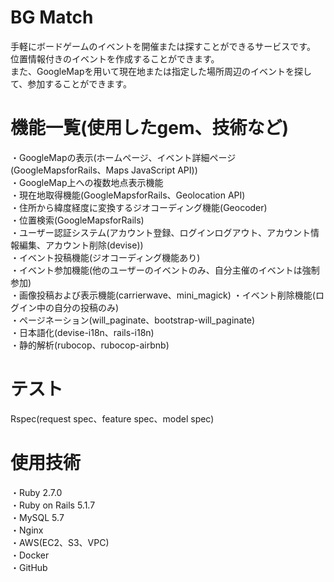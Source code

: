 # BG Match
手軽にボードゲームのイベントを開催または探すことができるサービスです。  
位置情報付きのイベントを作成することができます。  
また、GoogleMapを用いて現在地または指定した場所周辺のイベントを探して、参加することができます。  
# 機能一覧(使用したgem、技術など)
・GoogleMapの表示(ホームページ、イベント詳細ページ(GoogleMapsforRails、Maps JavaScript API))  
・GoogleMap上への複数地点表示機能  
・現在地取得機能(GoogleMapsforRails、Geolocation API)  
・住所から緯度経度に変換するジオコーディング機能(Geocoder)  
・位置検索(GoogleMapsforRails)  
・ユーザー認証システム(アカウント登録、ログインログアウト、アカウント情報編集、アカウント削除(devise))  
・イベント投稿機能(ジオコーディング機能あり)  
・イベント参加機能(他のユーザーのイベントのみ、自分主催のイベントは強制参加)  
・画像投稿および表示機能(carrierwave、mini_magick)
・イベント削除機能(ログイン中の自分の投稿のみ)  
・ページネーション(will_paginate、bootstrap-will_paginate)  
・日本語化(devise-i18n、rails-i18n)  
・静的解析(rubocop、rubocop-airbnb)  
# テスト
Rspec(request spec、feature spec、model spec)
# 使用技術
・Ruby 2.7.0  
・Ruby on Rails 5.1.7  
・MySQL 5.7  
・Nginx  
・AWS(EC2、S3、VPC)  
・Docker  
・GitHub  